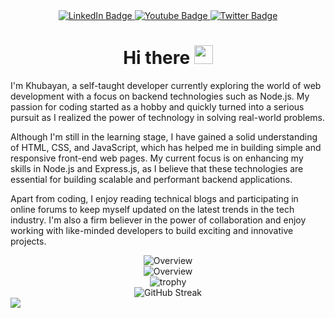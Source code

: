 <!--SOCIAL MEDIA BADGES-->
<div id="badges" align="center">
  <a href="https://www.linkedin.com/in/shri-khubayan-kusuma-b85523213">
    <img src="https://img.shields.io/badge/LinkedIn-blue?style=for-the-badge&logo=linkedin&logoColor=white" alt="LinkedIn Badge"/>
  </a>
  <a href="your-youtube-URL">
    <img src="https://img.shields.io/badge/YouTube-red?style=for-the-badge&logo=youtube&logoColor=white" alt="Youtube Badge"/>
  </a>
  <a href="https://twitter.com/khu_bayan">
    <img src="https://img.shields.io/badge/Twitter-blue?style=for-the-badge&logo=twitter&logoColor=white" alt="Twitter Badge"/>
  </a>
</div>

<!--HEADER-->
<h1 align="center">
  Hi there
   <img src="https://media.giphy.com/media/hvRJCLFzcasrR4ia7z/giphy.gif" width="30px"/>
</h1>

<!--TEXT-->
<p>
  I'm Khubayan, a self-taught developer currently exploring the world of web development with a focus on backend technologies such as Node.js. My passion for coding started as a hobby and quickly turned into a serious pursuit as I realized the power of technology in solving real-world problems.

Although I'm still in the learning stage, I have gained a solid understanding of HTML, CSS, and JavaScript, which has helped me in building simple and responsive front-end web pages. My current focus is on enhancing my skills in Node.js and Express.js, as I believe that these technologies are essential for building scalable and performant backend applications.

Apart from coding, I enjoy reading technical blogs and participating in online forums to keep myself updated on the latest trends in the tech industry. I'm also a firm believer in the power of collaboration and enjoy working with like-minded developers to build exciting and innovative projects.
</p>

<div align="center">
 <!-- <img  src="https://github-readme-stats.vercel.app/api/top-langs?username=Khubayan&layout=compact&theme=tokyonight&hide_border=true" alt="Language Stats"> -->
  <img src="https://github-stats-alpha.vercel.app/api?username=Khubayan&cc=000&tc=fff&ic=fff&bc=000" alt="Overview">
</div>
<div align="center">
  <img src="https://github-readme-stats.vercel.app/api?username=Khubayan&show_icons=true&theme=tokyonight&hide_border=true" alt="Overview">
</div>
<div align="center">
  <!--TROPHY-->
  <img src="https://github-profile-trophy.vercel.app/?username=Khubayan&theme=darkhub" alt="trophy">
</div>

<div align="center">
  <!--STREAK CARD-->
  <img src="http://github-readme-streak-stats.herokuapp.com?user=Khubayan&theme=tokyonight&hide_border=true" alt="GitHub Streak">
</div>



<!-- WAKATIME CIRCCLE DIAGRAM -->
<img src="https://wakatime.com/share/@DeyL/6c50d095-cd35-4d91-bc35-7104e134bbc1.svg"/>
